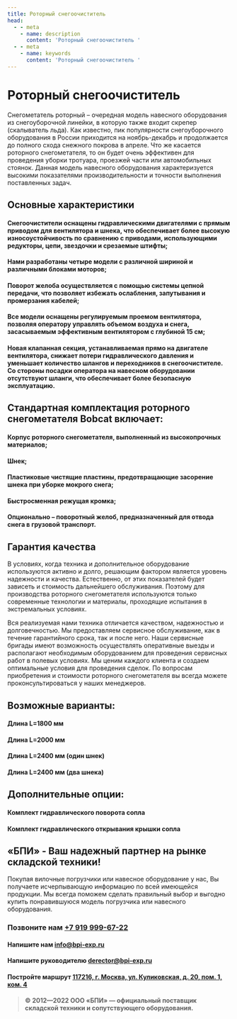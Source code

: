 ```yaml
---
title: Роторный снегоочиститель
head:
  - - meta
    - name: description
      content: 'Роторный снегоочиститель '
  - - meta
    - name: keywords 
      content: 'Роторный снегоочиститель '
---
```


# Роторный снегоочиститель

Снегометатель роторный – очередная модель навесного оборудования из снегоуборочной линейки, в которую также входит скрепер (скалыватель льда). Как известно, пик популярности снегоуборочного оборудования в России приходится на ноябрь-декабрь и продолжается до полного схода снежного покрова в апреле. Что же касается роторного снегометателя, то он будет очень эффективен для проведения уборки тротуара, проезжей части или автомобильных стоянок. Данная модель навесного оборудования характеризуется высокими показателями производительности и точности выполнения поставленных задач.

## Основные характеристики
#### Снегоочистители оснащены гидравлическими двигателями с прямым приводом для вентилятора и шнека, что обеспечивает более высокую износоустойчивость по сравнению с приводами, использующими редукторы, цепи, звездочки и срезаемые штифты;
#### Нами разработаны четыре модели с различной шириной и различными блоками моторов;
#### Поворот желоба осуществляется с помощью системы цепной передачи, что позволяет избежать ослабления, запутывания и промерзания кабелей;
#### Все модели оснащены регулируемым проемом вентилятора, позволяя оператору управлять объемом воздуха и снега, засасываемым эффективным вентилятором с глубиной 15 см;
#### Новая клапанная секция, устанавливаемая прямо на двигателе вентилятора, снижает потери гидравлического давления и уменьшает количество шлангов и переходников в снегоочистителе. Со стороны посадки оператора на навесном оборудовании отсутствуют шланги, что обеспечивает более безопасную эксплуатацию.

## Стандартная комплектация роторного снегометателя Bobcat включает:
#### Корпус роторного снегометателя, выполненный из высокопрочных материалов;
#### Шнек;
#### Пластиковые чистящие пластины, предотвращающие засорение шнека при уборке мокрого снега;
#### Быстросменная режущая кромка;
#### Опционально – поворотный желоб, предназначенный для отвода снега в грузовой транспорт.


## Гарантия качества

В условиях, когда техника и дополнительное оборудование используются активно и долго, решающим фактором является уровень надежности и качества. Естественно, от этих показателей будет зависеть и стоимость дальнейшего обслуживания. Поэтому для производства роторного снегометателя используются только современные технологии и материалы, проходящие испытания в экстремальных условиях.

Вся реализуемая нами техника отличается качеством, надежностью и долговечностью. Мы предоставляем сервисное обслуживание, как в течение гарантийного срока, так и после него. Наши сервисные бригады имеют возможность осуществлять оперативные выезды и располагают необходимым оборудованием для проведения сервисных работ в полевых условиях. Мы ценим каждого клиента и создаем оптимальные условия для проведения сделок. По вопросам приобретения и стоимости роторного снегометателя вы всегда можете проконсультироваться у наших менеджеров.

## Возможные варианты:

#### Длина L=1800 мм
#### Длина L=2000 мм
#### Длина L=2400 мм (один шнек)
#### Длина L=2400 мм (два шнека)

## Дополнительные опции:

#### Комплект гидравлического поворота сопла
#### Комплект гидравлического открывания крышки сопла




## «БПИ» - Ваш надежный партнер на рынке складской техники!

Покупая вилочные погрузчики или навесное оборудование у нас, Вы получаете исчерпывающую информацию по всей имеющейся продукции. Мы всегда поможем сделать правильный выбор и выгодно купить понравившуюся модель погрузчика или навесного оборудования.


### Позвоните нам <a href="tel:+79199996722">+7 919 999-67-22</a>

#### Напишите нам <a href="mailto:info@bpi-exp.ru">info@bpi-exp.ru</a>

#### Напишите руководителю <a href="mailto:derector@bpi-exp.ru">derector@bpi-exp.ru</a>

#### Постройте маршрут <a href="https://yandex.ru/maps/213/moscow/?from=api-maps&ll=37.560718%2C55.567506&mode=routes&origin=jsapi_2_1_79&rtext=~55.567988%2C37.560664&rtt=mt&ruri=~&z=19">117216, г. Москва, ул. Куликовская, д. 20, пом. 1, ком. 4</a>

> **© 2012—2022 ООО «БПИ» — официальный поставщик складской техники и сопутствующего оборудования.**
